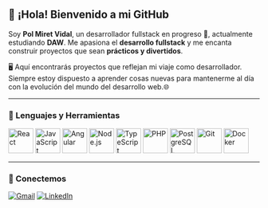 ## 👋 ¡Hola! Bienvenido a mi GitHub

Soy **Pol Miret Vidal**, un desarrollador fullstack en progreso 🚀, actualmente estudiando **DAW**.
Me apasiona el **desarrollo fullstack** y me encanta construir proyectos que sean **prácticos y divertidos**.

🖥️ Aquí encontrarás proyectos que reflejan mi viaje como desarrollador.
Siempre estoy dispuesto a aprender cosas nuevas para mantenerme al día con la evolución del mundo del desarrollo web.🌐

---
### 💼 Lenguajes y Herramientas

<p align="left">
  <img src="https://cdn.jsdelivr.net/gh/devicons/devicon/icons/react/react-original.svg" height="50" alt="React"/>
  <img src="https://cdn.jsdelivr.net/gh/devicons/devicon/icons/javascript/javascript-original.svg" height="50" alt="JavaScript"/>
  <img src="https://cdn.jsdelivr.net/gh/devicons/devicon/icons/angularjs/angularjs-original.svg" height="50" alt="Angular"/>
  <img src="https://cdn.jsdelivr.net/gh/devicons/devicon/icons/nodejs/nodejs-original.svg" height="50" alt="Node.js"/>
  <img src="https://cdn.jsdelivr.net/gh/devicons/devicon/icons/typescript/typescript-original.svg" height="50" alt="TypeScript"/>
  <img src="https://cdn.jsdelivr.net/gh/devicons/devicon/icons/php/php-original.svg" height="50" alt="PHP"/>
  <img src="https://cdn.jsdelivr.net/gh/devicons/devicon/icons/postgresql/postgresql-original.svg" height="50" alt="PostgreSQL"/>
  <img src="https://cdn.jsdelivr.net/gh/devicons/devicon/icons/git/git-original.svg" height="50" alt="Git"/>
  <img src="https://cdn.jsdelivr.net/gh/devicons/devicon/icons/docker/docker-original.svg" height="50" alt="Docker"/>
</p>

---
### 🔗 Conectemos

[![Gmail](https://img.shields.io/badge/Gmail-D14836?style=for-the-badge&logo=gmail&logoColor=white)](mailto:polmivi@gmail.com)
[![LinkedIn](https://img.shields.io/badge/LinkedIn-0077B5?style=for-the-badge&logo=linkedin&logoColor=white)](https://www.linkedin.com/in/pol-miret-vidal-155593225/)
